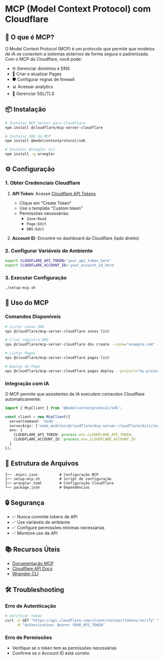 # MCP (Model Context Protocol) com Cloudflare

## 🔧 O que é MCP?

O Model Context Protocol (MCP) é um protocolo que permite que modelos de IA se conectem a sistemas externos de forma segura e padronizada. Com o MCP da Cloudflare, você pode:

- 🌐 Gerenciar domínios e DNS
- 📄 Criar e atualizar Pages
- 🛡️ Configurar regras de firewall
- 📊 Acessar analytics
- 🔐 Gerenciar SSL/TLS

## 📦 Instalação

```bash
# Instalar MCP Server para Cloudflare
npm install @cloudflare/mcp-server-cloudflare

# Instalar SDK do MCP
npm install @modelcontextprotocol/sdk

# Instalar Wrangler CLI
npm install -g wrangler
```

## ⚙️ Configuração

### 1. Obter Credenciais Cloudflare

1. **API Token**: Acesse [Cloudflare API Tokens](https://dash.cloudflare.com/profile/api-tokens)
   - Clique em "Create Token"
   - Use o template "Custom token"
   - Permissões necessárias:
     - `Zone:Read`
     - `Page:Edit`
     - `DNS:Edit`

2. **Account ID**: Encontre no dashboard da Cloudflare (lado direito)

### 2. Configurar Variáveis de Ambiente

```bash
export CLOUDFLARE_API_TOKEN='your_api_token_here'
export CLOUDFLARE_ACCOUNT_ID='your_account_id_here'
```

### 3. Executar Configuração

```bash
./setup-mcp.sh
```

## 🚀 Uso do MCP

### Comandos Disponíveis

```bash
# Listar zonas DNS
npx @cloudflare/mcp-server-cloudflare zones list

# Criar registro DNS
npx @cloudflare/mcp-server-cloudflare dns create --zone="example.com" --type="A" --name="www" --content="192.0.2.1"

# Listar Pages
npx @cloudflare/mcp-server-cloudflare pages list

# Deploy de Page
npx @cloudflare/mcp-server-cloudflare pages deploy --project="my-project" --directory="./out"
```

### Integração com IA

O MCP permite que assistentes de IA executem comandos Cloudflare automaticamente:

```typescript
import { McpClient } from '@modelcontextprotocol/sdk';

const client = new McpClient({
  serverCommand: 'node',
  serverArgs: ['node_modules/@cloudflare/mcp-server-cloudflare/dist/index.js'],
  env: {
    CLOUDFLARE_API_TOKEN: process.env.CLOUDFLARE_API_TOKEN,
    CLOUDFLARE_ACCOUNT_ID: process.env.CLOUDFLARE_ACCOUNT_ID
  }
});
```

## 📁 Estrutura de Arquivos

```
├── .mcprc.json          # Configuração MCP
├── setup-mcp.sh         # Script de configuração
├── wrangler.toml        # Configuração Cloudflare
└── package.json         # Dependências
```

## 🔒 Segurança

- ✅ Nunca commite tokens de API
- ✅ Use variáveis de ambiente
- ✅ Configure permissões mínimas necessárias
- ✅ Monitore uso da API

## 📚 Recursos Úteis

- [Documentação MCP](https://modelcontextprotocol.io/)
- [Cloudflare API Docs](https://developers.cloudflare.com/api/)
- [Wrangler CLI](https://developers.cloudflare.com/workers/wrangler/)

## 🛠️ Troubleshooting

### Erro de Autenticação
```bash
# Verificar token
curl -X GET "https://api.cloudflare.com/client/v4/user/tokens/verify" \
     -H "Authorization: Bearer YOUR_API_TOKEN"
```

### Erro de Permissões
- Verifique se o token tem as permissões necessárias
- Confirme se o Account ID está correto
